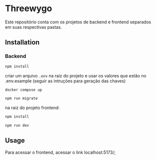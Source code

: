 # Threewygo

Este repositório conta com os projetos de backend e frontend separados em suas respectivas pastas.

## Installation

### Backend

```bash
npm install
```

criar um arquivo `.env` na raiz do projeto e usar os valores que estão no
.env.example (seguir as intruções para geração das chaves)

```bash
docker compose up
```

```bash
npm run migrate
```

na raiz do projeto frontend:

```bash
npm install
```

```bash
npm run dev
```

## Usage

Para acessar o frontend, acessar o link localhost:5173/;
